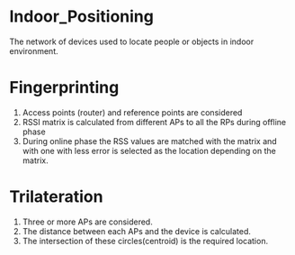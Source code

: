 # Indoor_Positioning

The network of devices used to locate people or objects in indoor environment.

# Fingerprinting

1.  Access points (router) and reference points are considered
2.  RSSI matrix is calculated from different APs to all the RPs during offline phase
3. During online phase the RSS values are matched with the matrix and with one with less error is selected as the location depending on the matrix.

# Trilateration

1. Three or more APs are considered.
2. The distance between each APs and the device is calculated.
3. The intersection of these circles(centroid) is the required location.
